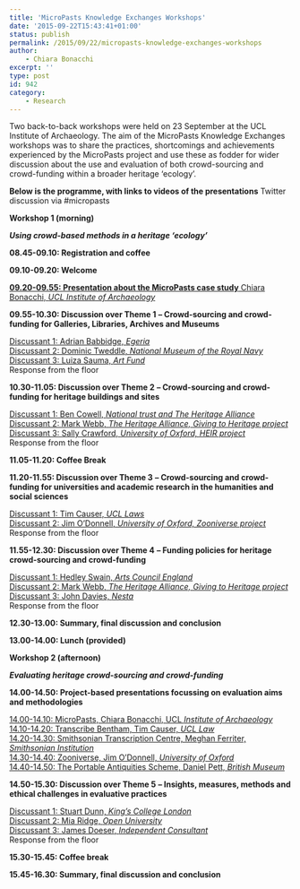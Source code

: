 ```yaml
---
title: 'MicroPasts Knowledge Exchanges Workshops'
date: '2015-09-22T15:43:41+01:00'
status: publish
permalink: /2015/09/22/micropasts-knowledge-exchanges-workshops
author: 
    - Chiara Bonacchi
excerpt: ''
type: post
id: 942
category:
    - Research
---
```

Two back-to-back workshops were held on 23 September at the UCL Institute of Archaeology. The aim of the MicroPasts Knowledge Exchanges workshops was to share the practices, shortcomings and achievements experienced by the MicroPasts project and use these as fodder for wider discussion about the use and evaluation of both crowd-sourcing and crowd-funding within a broader heritage ‘ecology’.

**Below is the programme, with links to videos of the presentations** Twitter discussion via #micropasts

**Workshop 1 (morning)**

***Using crowd-based methods in a heritage ‘ecology’***

**08.45-09.10: Registration and coffee**

**09.10-09.20: Welcome**

[**09.20-09.55: Presentation about the MicroPasts case study** Chiara Bonacchi, *UCL Institute of Archaeology* ](https://www.youtube.com/watch?v=9uZff2xeRdQ)

**09.55-10.30: Discussion over Theme 1** **– Crowd-sourcing and crowd-funding for Galleries, Libraries, Archives and Museums**

[Discussant 1: Adrian Babbidge, *Egeria*](https://www.youtube.com/watch?v=Fjguo9RsCgk)  
[Discussant 2: Dominic Tweddle, *National Museum of the Royal Navy*](https://www.youtube.com/watch?v=2wIsRwgm1uI)  
[Discussant 3: Luiza Sauma, *Art Fund*](https://www.youtube.com/watch?v=o-DkDi_y7DQ)  
Response from the floor

**10.30-11.05: Discussion over Theme 2** **– Crowd-sourcing and crowd-funding for heritage buildings and sites**

[Discussant 1: Ben Cowell, *National trust and The Heritage Alliance*](https://www.youtube.com/watch?v=POe5p0kr4xc)  
[Discussant 2: Mark Webb, *The Heritage Alliance, Giving to Heritage project*](https://www.youtube.com/watch?v=mKKEoPz_2ac)  
[Discussant 3: Sally Crawford, *University of Oxford, HEIR project*](https://www.youtube.com/watch?v=fIEejgqSNlI)  
Response from the floor

**11.05-11.20: Coffee Break**

**11.20-11.55: Discussion over Theme 3** **– Crowd-sourcing and crowd-funding for universities and academic research in the humanities and social sciences**

[Discussant 1: Tim Causer, *UCL Laws*](https://www.youtube.com/watch?v=lSjcUQqqTdc)  
[Discussant 2: Jim O’Donnell, *University of Oxford, Zooniverse project*](https://www.youtube.com/watch?v=CfDb4wCufVg)  
Response from the floor

**11.55-12.30: Discussion over Theme 4** **– Funding policies for heritage crowd-sourcing and crowd-funding**

[Discussant 1: Hedley Swain, *Arts Council England*](https://www.youtube.com/watch?v=9JQ7LA_vN-0)  
[Discussant 2: Mark Webb, *The Heritage Alliance, Giving to Heritage project*](https://www.youtube.com/watch?v=nURjOvcmUKI)  
[Discussant 3: John Davies, *Nesta*](https://www.youtube.com/watch?v=K6cCeA8S9ak)  
Response from the floor

**12.30-13.00: Summary, final discussion and conclusion**

**13.00-14.00: Lunch (provided)**

 **Workshop 2 (afternoon)**

***Evaluating heritage crowd-sourcing and crowd-funding***

 **14.00-14.50: Project-based presentations focussing on evaluation aims and methodologies**

[14.00-14.10: MicroPasts, Chiara Bonacchi, UCL *Institute of Archaeology*](https://www.youtube.com/watch?v=yPmhN1KmqBw)  
[14.10-14.20: Transcribe Bentham, Tim Causer, *UCL Law*](https://www.youtube.com/watch?v=qq239xKmdD0)  
[14.20-14.30: Smithsonian Transcription Centre, Meghan Ferriter, *Smithsonian Institution*](https://www.youtube.com/watch?v=DujhE8NvJxo)  
[14.30-14.40: Zooniverse, Jim O’Donnell, *University of Oxford*](https://www.youtube.com/watch?v=rE7108ZT7u4)  
[14.40-14.50: The Portable Antiquities Scheme, Daniel Pett, *British Museum*](https://www.youtube.com/channel/UCHoSalhpL825RuHkQh2tbjg)

**14.50-15.30: Discussion over Theme 5** **– Insights, measures, methods and ethical challenges in evaluative practices**

[Discussant 1: Stuart Dunn, *King’s College London*](https://www.youtube.com/watch?v=BGomiaKxTWo)  
[Discussant 2: Mia Ridge, *Open University*](https://www.youtube.com/watch?v=d4ZHPg5xwFY)  
[Discussant 3: ](https://www.youtube.com/watch?v=rskS46tanVM)[James Doeser](https://www.youtube.com/watch?v=rskS46tanVM)[, *Independent Consultant*](https://www.youtube.com/watch?v=rskS46tanVM)  
Response from the floor

**15.30-15.45: Coffee break**

**15.45-16.30: Summary, final discussion and conclusion**